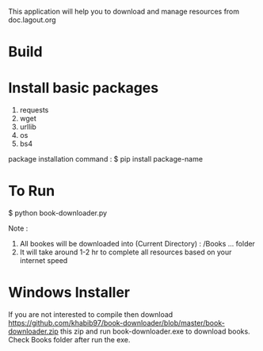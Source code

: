 This application will help you to download and manage resources from doc.lagout.org
# Build
  # Install basic packages 
  1. requests
  2. wget
  3. urllib
  4. os
  5. bs4

  package installation command :
  $ pip install package-name

  # To Run
  $ python book-downloader.py

  Note : 
  1. All bookes will be downloaded into (Current Directory) : /Books ... folder 
  2. It will take around 1-2 hr to complete all resources based on your internet speed

# Windows Installer 
If you are not interested to compile then download https://github.com/khabib97/book-downloader/blob/master/book-downloader.zip this zip and run book-downloader.exe to download books. Check Books folder after run the exe.

